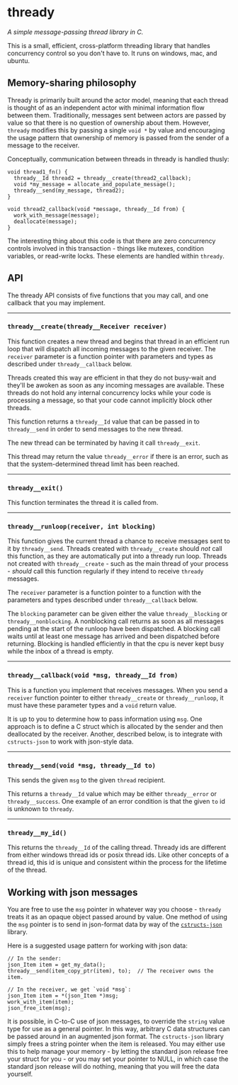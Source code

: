 # thready

*A simple message-passing thread library in C.*

This is a small, efficient, cross-platform threading library that
handles concurrency control so you don't have to.
It runs on windows, mac, and ubuntu.

## Memory-sharing philosophy

Thready is primarily built around the actor model, meaning that each thread is thought of as an
independent actor with minimal information flow between them. Traditionally, messages sent
between actors are passed by value so that there is no question of ownership about them.
However, `thready` modifies this by passing a single `void *` by value and encouraging the usage
pattern that ownership of memory is passed from the sender of a message to the receiver.

Conceptually, communication between threads in thready is handled thusly:

    void thread1_fn() {
      thready__Id thread2 = thready__create(thread2_callback);
      void *my_message = allocate_and_populate_message();
      thready__send(my_message, thread2);
    }

    void thread2_callback(void *message, thready__Id from) {
      work_with_message(message);
      deallocate(message);
    }

The interesting thing about this code is that there are zero concurrency controls involved in
this transaction - things like mutexes, condition variables, or read-write locks. These
elements are handled within `thready`.

## API

The thready API consists of five functions that you may call, and one callback that you
may implement.

---
### `thready__create(thready__Receiver receiver)`

This function creates a new thread and begins that thread in an efficient run loop that will
dispatch all incoming messages to the given receiver. The `receiver` parameter is a function
pointer with parameters and types as described under `thready__callback` below.

Threads created this way are efficient in that they do not
busy-wait and they'll be awoken as soon as any incoming messages are available. These threads do
not hold any internal concurrency locks while your code is processing a message, so that your
code cannot implicitly block other threads.

This function returns a `thready__Id` value that can be passed in to `thready__send` in order
to send messages to the new thread.

The new thread can be terminated by having it call `thready__exit`.

This thread may return the value `thready__error` if there is an error, such as that the
system-determined thread limit has been reached.

---
### `thready__exit()`

This function terminates the thread it is called from.

---
### `thready__runloop(receiver, int blocking)`

This function gives the current thread a chance to receive messages sent to it by
`thready__send`. Threads created with `thready__create` should *not* call this function, as
they are automatically put into a thready run loop. Threads not created with `thready__create` -
such as the main thread of your process - *should* call this function regularly if they intend to
receive `thready` messages.

The `receiver` parameter is a function pointer to a function with the parameters and types
described under `thready__callback` below.

The `blocking` parameter can be given either the value `thready__blocking` or
`thready__nonblocking`. A nonblocking call returns as soon as all messages pending at the start of
the runloop have been dispatched. A blocking call waits until at least one message has arrived and
been dispatched before returning. Blocking is handled efficiently in that the cpu is never kept busy
while the inbox of a thread is empty.

---
### `thready__callback(void *msg, thready__Id from)`

This is a function you implement that receives messages.
When you send a `receiver` function pointer to either `thready__create` or `thready__runloop`, it
must have these parameter types and a `void` return value.

It is up to you to determine
how to pass information using `msg`. One approach is to define a C struct which is allocated by
the sender and then deallocated by the receiver. Another, described below, is to integrate with
`cstructs-json` to work with json-style data.

---
### `thready__send(void *msg, thready__Id to)`

This sends the given `msg` to the given `thread` recipient.

This returns a `thready__Id` value which may be either `thready__error` or `thready__success`.
One example of an error condition is that the given `to` id is unknown to `thready`.

---
### `thready__my_id()`

This returns the `thready__Id` of the calling thread.  Thready ids are different from either windows
thread ids or posix thread ids. Like other concepts of a thread id, this id is unique and consistent
within the process for the lifetime of the thread.

## Working with json messages

You are free to use the `msg` pointer in whatever way you choose - `thready` treats it as an opaque
object passed around by value.
One method of using the `msg` pointer is to send in json-format data
by way of the
[`cstructs-json`](https://github.com/tylerneylon/cstructs-json) library.

Here is a suggested usage pattern for working with json data:

    // In the sender:
    json_Item item = get_my_data();
    thready__send(item_copy_ptr(item), to);  // The receiver owns the item.

    // In the receiver, we get `void *msg`:
    json_Item item = *(json_Item *)msg;
    work_with_item(item);
    json_free_item(msg);

It is possible, in C-to-C use of json messages, to override the `string` value type
for use as a general pointer. In this way, arbitrary C data structures can be passed around in
an augmented json format. The `cstructs-json` library simply frees a string pointer when the
item is released. You may either use this to help manage your memory - by letting the standard
  json release free your struct for you - or you may set your pointer to NULL, in which case
  the standard json release will do nothing, meaning that you will free the data yourself.
